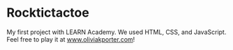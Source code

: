 # Rocktictactoe
My first project with LEARN Academy. We used HTML, CSS, and JavaScript. Feel free to play it at www.oliviakporter.com!
